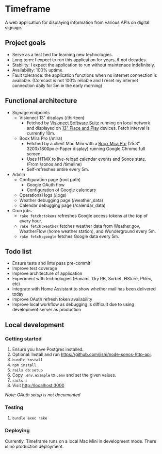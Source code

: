 # Timeframe

A web application for displaying information from various APIs on digital signage.

## Project goals

- Serve as a test bed for learning new technologies.
- Long term: I expect to run this application for years, if not decades.
- Stability: I expect the application to run without maintenace indefinitely.
- Availability: 100% uptime.
- Fault tolerance: the application functions when no internet connection is available. (Comcast is not 100% reliable and I reset my internet connection daily for 5m in the early morning)

## Functional architecture

- Signage endpoints
    - Visionect 13" displays (/thirteen)
        - Fetched by [Visionect Software Suite](https://docs.visionect.com/VisionectSoftwareSuite/index.html) running on local network and displayed on [13" Place and Play](https://www.visionect.com/shop/place-play-13/) devices. Fetch interval is currently 10m.
    - Boox Mira Pro (/mira)
        - Fetched by a client Mac Mini with a [Boox Mira Pro](https://shop.boox.com/products/mira) (25.3" 3200x1800px e-Paper display) running Google Chrome full screen.
        - Uses HTMX to live-reload calendar events and Sonos state. (From /sonos and /timeline)
        - Self-refreshes entire every 5m.
- Admin
    - Configuration page (root path)
        - Google OAuth flow
        - Configuration of Google calendars
    - Operational logs (/logs)
    - Weather debugging page (/weather_data)
    - Calendar debugging page (/calendar_data)
- Cron jobs
    - `rake fetch:tokens` refreshes Google access tokens at the top of every hour.
    - `rake fetch:weather` fetches weather data from Weather.gov, WeatherFlow (home weather station), and Wunderground every 5m.
    - `rake fetch:google` fetches Google data every 5m.

## Todo list

- Ensure tests and lints pass pre-commit
- Improve test coverage
- Improve architecture of application
- Experiment with technologies (Hanami, Dry RB, Sorbet, HStore, Phlex, etc)
- Integrate with Home Assistant to show whether mail has been delivered today
- Improve OAuth refresh token availability
- Improve local workflow as debugging is difficult due to using development server as production

## Local development

### Getting started

1) Ensure you have Postgres installed.
1) Optional: Install and run https://github.com/jishi/node-sonos-http-api.
1) `bundle install`
1) `npm install`
1) `rails db:setup`
1) Copy `.env.example` to `.env` and set the given values.
1) `rails s`
1) Visit [http://localhost:3000](http://localhost:3000)

_Note: OAuth setup is not documented_

### Testing

1) `bundle exec rake`

### Deploying

Currently, Timeframe runs on a local Mac Mini in development mode. There is no production deployment.
